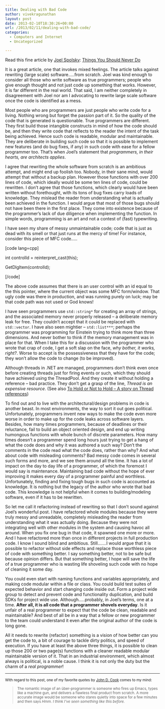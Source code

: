 ```yaml
---
title: Dealing with Bad Code
author: vivekragunathan
layout: post
date: 2013-02-10T18:30:26+00:00
url: /2013/02/11/dealing-with-bad-code/
categories:
  - Computers and Internet
  - Uncategorized

---
```

Read this fine article by [Joel Spolsky][1]: [Things You Should Never Do][2]

It is a great article, one that invokes mixed feelings. The article talks against rewriting (large scale) software…..from scratch. Joel was kind enough to consider all those who write software as true programmers; people who give enough thought and not just code up something that works. However, it is far different in the real world. That said, I am neither completely in disagreement with Joel nor am I advocating to rewrite large scale software once the code is identified as a mess.

<!--more-->

Most people who are programmers are just people who write code for a living. Nothing wrong but forget the passion part of it. So the quality of the code that is generated is questionable. True programmers are different. They first build those intangible constructs in mind of how the code should be, and then they write code that reflects to the reader the intent of the task being achieved. Hence such code is readable, modular and maintainable. They are deliberate in building such code so that it is possible to implement new features (and do bug fixes, if any) in such code with ease for a fellow programmer too. That’s when Joel’s statement that _programmers, in their hearts, are architects applies_.

I agree that rewriting the whole software from scratch is an ambitious attempt, and might end up foolish too. Nobody, in their sane mind, would attempt that without a backup plan. However those functions with over 200 lines of code, which ideally would be some ten lines of code, could be rewritten. I don’t agree that those functions, which clearly would have been written without forethought, with its tons of bug fixes carry loads of knowledge. They mislead the reader from understanding what is actually been achieved in the function. I would argue that most of those bugs should not have been there in the first place. They come into existence because of the programmer’s lack of due diligence when implementing the function. In simple words, programming is an art and not a contest of (fast) typewriting.

I have seen my share of messy unmaintainable code; code that is just as dead with its smell or that just runs at the mercy of time! For instance, consider this piece of MFC code…..

[code lang=cpp]
  
int controlId = reinterpret_cast(this);
  
GetDlgItem(controlId);
  
[/code]

The above code assumes that there is an user control with an id equal to the this pointer, where the current object was some MFC form/window. That ugly code was there in production, and was running purely on luck; may be that code path was not used or God knows!

I have seen programmers use `std::string*` for creating an array of strings, and the associated memory never properly released – a deliberate memory leak for free. They couldn’t accept that it could be replaced with `std::vector`. I have also seen mightier – `std::list***`; perhaps the programmer was programming for Einstein trying to think more than three dimensions. And never bother to think if the memory management was in place for that. When I take this for a discussion with the programmer who wrote that crap of code, I get a soft slap on the face, _why bother, it works, right?_. Worse to accept is the possessiveness that they have for the code; they won’t allow the code to change (to be improved).

Although threads in .NET are managed, programmers don’t think even once before creating threads just for firing events or such, which they should have achieved using the ThreadPool. And they create it without holding a reference – bad practice. They don’t get a grasp of the line, _Thread is an expensive resource_. (See also [To Hold or Not to Hold – A story on Thread references][3])

To find out and to live with the architectural/design problems in code is another beast. In most environments, the way to sort it out goes political. Unfortunately, programmers invent new ways to make the code even more worse in order to make up for the code leaks across software layers. Besides, how many times programmers, because of deadlines or their reluctance, fail to build an object oriented design, and end up writing humongous functions with whole bunch of discrete parameters. How many times doesn’t a programmer spend long hours just trying to get a hang of what the code does and why it was authored a such way? Don’t the comments in the code read what the code does, rather than why? And what about code with misleading comments? Bad messy code comes in several such forms and more, and we see them around all the time. It has a lot of impact on the day to day life of a programmer, of which the foremost I would say is maintenance. Maintaining bad code without the hope of ever improving it makes every day of a programmer painful and worthless. Unfortunately, finding and fixing tough bugs in such code is accounted as knowledge. It is nothing but the legacy of the author who wrote that bad code. This knowledge is not helpful when it comes to building/modeling software, even if it has to be rewritten.

So let me call it refactoring instead of rewriting so that I don’t sound against Joel’s wonderful post. I have refactored whole modules because they were truly messy and unreadable, completely misleading the reader from understanding what it was actually doing. Because they were not integrating well with other modules in the system and causing havoc all around. When you fix one bug in that code, it spawned one more or more. And I have refactored more than once in different projects in full production code. I know I sound blind and ambitious. Still…….I would argue that it is possible to refactor without side effects and replace those worthless piece of code with something better. I say something better, not to be safe but because opinion differs. But that something better, I hope will save the life of a true programmer who is wasting life shoveling such code with no hope of cleaning it some day.

You could even start with naming functions and variables appropriately, and making code modular within a file or class. You could build test suites of expected behavior and start changing code inside out. Form a project wide group to detect and prevent code and functionality duplication, and build SDKs for project wide use. Although…..probably, in Joel’s terms, one at a time. **After all, it is all code that a programmer shovels everyday**. Is it unfair of a real programmer to expect that the code be clean, readable and maintainable? And best of all be in a way that a fellow or new programmer to the team could understand it even after the original author of the code is long gone.

All it needs to rewrite (refactor) something is a vision of how better can you get the code to, a bit of courage to tackle dirty politics, and speed of execution. If you have at least the above three things, it is possible to clean up those 200 or two page(s) functions with a cleaner readable modular maintainable version of it. That in an industrial environment, which almost always is political, is a noble cause. I think it is not only the duty but the charm of a _real programmer_!

* * *

<small>With regard to this post, one of my favorite quotes by <a href="http://www.johndcook.com/">John D. Cook</a> comes to my mind:</small>

> <small>The romantic image of an über-programmer is someone who fires up Emacs, types like a machine gun, and delivers a flawless final product from scratch. A more accurate image would be someone who stares quietly into space for a few minutes and then says <em>Hmm. I think I’ve seen something like this before.</em></small>

 [1]: http://www.joelonsoftware.com/
 [2]: http://www.joelonsoftware.com/articles/fog0000000069.html
 [3]: https://vivekragunathan.wordpress.com/2011/03/30/threadreference/